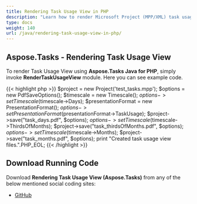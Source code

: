 ```yaml
---
title: Rendering Task Usage View in PHP
description: "Learn how to render Microsoft Project (MPP/XML) task usage views using Aspose.Tasks Java for PHP."
type: docs
weight: 140
url: /java/rendering-task-usage-view-in-php/
---
```


## **Aspose.Tasks - Rendering Task Usage View**

To render Task Usage View using **Aspose.Tasks Java for PHP**, simply invoke **RenderTaskUsageView** module. Here you can see example code.

{{< highlight php >}}
$project = new Project('test_tasks.mpp');
$options = new PdfSaveOptions();
$timescale = new Timescale();
$options->setTimescale($timescale->Days);
$presentationFormat = new PresentationFormat();
$options->setPresentationFormat($presentationFormat->TaskUsage);
$project->save("task_days.pdf", $options);
$options->setTimescale($timescale->ThirdsOfMonths);
$project->save("task_thirdsOfMonths.pdf", $options);
$options->setTimescale($timescale->Months);
$project->save("task_months.pdf", $options);
print "Created task usage view files.".PHP_EOL;
{{< /highlight >}}

## **Download Running Code**
Download **Rendering Task Usage View (Aspose.Tasks)** from any of the below mentioned social coding sites:

- [GitHub](https://github.com/aspose-tasks/Aspose.Tasks-for-Java/blob/master/Plugins/Aspose_Tasks_Java_for_PHP/src/aspose/tasks/WorkingWithTasks/RenderTaskUsageView.php)
